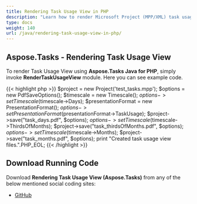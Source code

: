 ```yaml
---
title: Rendering Task Usage View in PHP
description: "Learn how to render Microsoft Project (MPP/XML) task usage views using Aspose.Tasks Java for PHP."
type: docs
weight: 140
url: /java/rendering-task-usage-view-in-php/
---
```


## **Aspose.Tasks - Rendering Task Usage View**

To render Task Usage View using **Aspose.Tasks Java for PHP**, simply invoke **RenderTaskUsageView** module. Here you can see example code.

{{< highlight php >}}
$project = new Project('test_tasks.mpp');
$options = new PdfSaveOptions();
$timescale = new Timescale();
$options->setTimescale($timescale->Days);
$presentationFormat = new PresentationFormat();
$options->setPresentationFormat($presentationFormat->TaskUsage);
$project->save("task_days.pdf", $options);
$options->setTimescale($timescale->ThirdsOfMonths);
$project->save("task_thirdsOfMonths.pdf", $options);
$options->setTimescale($timescale->Months);
$project->save("task_months.pdf", $options);
print "Created task usage view files.".PHP_EOL;
{{< /highlight >}}

## **Download Running Code**
Download **Rendering Task Usage View (Aspose.Tasks)** from any of the below mentioned social coding sites:

- [GitHub](https://github.com/aspose-tasks/Aspose.Tasks-for-Java/blob/master/Plugins/Aspose_Tasks_Java_for_PHP/src/aspose/tasks/WorkingWithTasks/RenderTaskUsageView.php)
